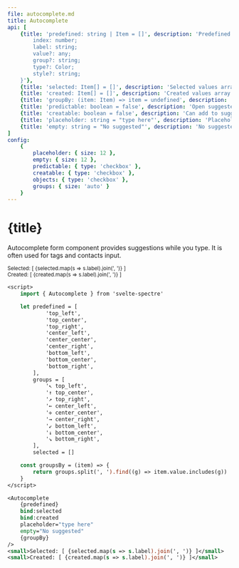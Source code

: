 ```yaml
---
file: autocomplete.md
title: Autocomplete
api: [
    {title: 'predefined: string | Item = []', description: 'Predefined values array input', variables: 'type Item = {
		index: number;
		label: string;
		value?: any;
		group?: string;
		type?: Color;
		style?: string;
	}'},
	{title: 'selected: Item[] = []', description: 'Selected values array output', variables: '[]'},
	{title: 'created: Item[] = []', description: 'Created values array output', variables: '[]'},
	{title: 'groupBy: (item: Item) => item = undefined', description: 'Groupping condition – returns headers strings', variables: 'groups headers'},
	{title: 'predictable: boolean = false', description: 'Open suggested values list only on search match', variables: 'true | false'},
	{title: 'creatable: boolean = false', description: 'Can add to suggested list new values', variables: 'true | false'},
	{title: 'placeholder: string = "type here"', description: 'Placeholder', variables: 'any string'},
	{title: 'empty: string = "No suggested"', description: 'No suggested message', variables: 'any string'}
]
config:
    {
        placeholder: { size: 12 },
        empty: { size: 12 },
        predictable: { type: 'checkbox' },
        creatable: { type: 'checkbox' },
        objects: { type: 'checkbox' },
        groups: { size: 'auto' }
    }
---
```


<script>
    import { Autocomplete } from '$lib'
    import Knobs from '../../knobs.svelte'

    let objects = [
            {label: '{ top_left }', value: 'top_left', group: 'top'},
            {label: '{ top_center }', value: 'top_center', group: 'top'},
            {label: '{ top_right }', value: 'top_right', group: 'top'},
            {label: '{ center_left }', value: 'center_left', group: 'center'},
            {label: '{ center_center }', value: 'center_center', group: 'center'},
            {label: '{ center_right }', value: 'center_right', group: 'center'},
            {label: '{ bottom_left }', value: 'bottom_left', group: 'bottom'},
            {label: '{ bottom_center }', value: 'bottom_center', group: 'bottom'},
            {label: '{ bottom_right }', value: 'bottom_right', group: 'bottom'},
        ],
        strings = [
            '↖ top_left',
            '↑ top_center',
            '↗ top_right',
            '← center_left',
            '✛ center_center',
            '→ center_right',
            '↙ bottom_left',
            '↓ bottom_center',
            '↘ bottom_right',
        ],
        state = {
            placeholder: 'type here',
            empty: 'No suggested',
            predictable: false,
            creatable: false,
            groups: 'top_, center_, bottom_',
            objects: false,
        },
        selected = [{label: '↘ bottom_right'}],
        created = []


    const groupBy = (item) => {
        return state.groups.split(', ').find((g) => item.value.includes(g))
    }

    $: predefined = state.objects ? objects : strings
</script>

# {title}

Autocomplete form component provides suggestions while you type. It is often
used for tags and contacts input.

<p>
    <Autocomplete
        {predefined}
        bind:selected
        bind:created
        placeholder={state.placeholder}
        creatable={state.creatable}
        predictable={state.predictable}
        empty={state.empty}
        {groupBy}
    />
    <small>Selected: [ {selected.map(s => s.label).join(', ')} ]</small>
    <br/>
    <small>Created: [ {created.map(s => s.label).join(', ')} ]</small>
</p>

<p>
    <Knobs bind:state {config}/>
</p>

```sv
<script>
    import { Autocomplete } from 'svelte-spectre'

    let predefined = [
            'top_left',
            'top_center',
            'top_right',
            'center_left',
            'center_center',
            'center_right',
            'bottom_left',
            'bottom_center',
            'bottom_right',
        ],
        groups = [
            '↖ top_left',
            '↑ top_center',
            '↗ top_right',
            '← center_left',
            '✛ center_center',
            '→ center_right',
            '↙ bottom_left',
            '↓ bottom_center',
            '↘ bottom_right',
        ],
        selected = []

    const groupsBy = (item) => {
        return groups.split(', ').find((g) => item.value.includes(g))
    }
</script>

<Autocomplete
    {predefined}
    bind:selected
    bind:created
    placeholder="type here"
    empty="No suggested"
    {groupBy}
/>
<small>Selected: [ {selected.map(s => s.label).join(', ')} ]</small>
<small>Created: [ {created.map(s => s.label).join(', ')} ]</small>
```
